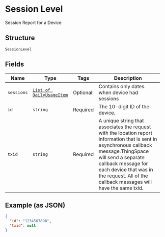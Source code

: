 
# Session Level

Session Report for a Device

## Structure

`SessionLevel`

## Fields

| Name | Type | Tags | Description |
|  --- | --- | --- | --- |
| `sessions` | [`List of DailyUsageItem`](../../doc/models/daily-usage-item.md) | Optional | Contains only dates when device had sessions |
| `id` | `string` | Required | The 10-digit ID of the device. |
| `txid` | `string` | Required | A unique string that associates the request with the location report information that is sent in asynchronous callback message.ThingSpace will send a separate callback message for each device that was in the request. All of the callback messages will have the same txid. |

## Example (as JSON)

```json
{
  "id": "1234567890",
  "txid": null
}
```

